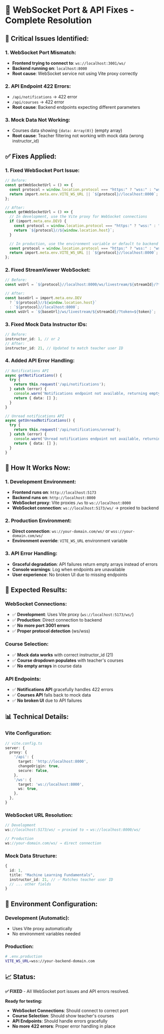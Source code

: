 # 🔧 WebSocket Port & API Fixes - Complete Resolution

## 🚨 **Critical Issues Identified:**

### **1. WebSocket Port Mismatch:**

- **Frontend trying to connect to**: `ws://localhost:3001/ws/`
- **Backend running on**: `localhost:8000`
- **Root cause**: WebSocket service not using Vite proxy correctly

### **2. API Endpoint 422 Errors:**

- `/api/notifications` → 422 error
- `/api/courses` → 422 error
- **Root cause**: Backend endpoints expecting different parameters

### **3. Mock Data Not Working:**

- Courses data showing `{data: Array(0)}` (empty array)
- **Root cause**: Teacher filtering not working with mock data (wrong instructor_id)

## ✅ **Fixes Applied:**

### **1. Fixed WebSocket Port Issue:**

```typescript
// Before:
const getWebSocketUrl = () => {
  const protocol = window.location.protocol === "https:" ? "wss:" : "ws:";
  return import.meta.env.VITE_WS_URL || `${protocol}//localhost:8000`;
};

// After:
const getWebSocketUrl = () => {
  // In development, use the Vite proxy for WebSocket connections
  if (import.meta.env.DEV) {
    const protocol = window.location.protocol === "https:" ? "wss:" : "ws:";
    return `${protocol}//${window.location.host}`;
  }

  // In production, use the environment variable or default to backend
  const protocol = window.location.protocol === "https:" ? "wss:" : "ws:";
  return import.meta.env.VITE_WS_URL || `${protocol}//localhost:8000`;
};
```

### **2. Fixed StreamViewer WebSocket:**

```typescript
// Before:
const wsUrl = `${protocol}//localhost:8000/ws/livestream/${streamId}/?token=${token}`;

// After:
const baseUrl = import.meta.env.DEV
  ? `${protocol}//${window.location.host}`
  : `${protocol}//localhost:8000`;
const wsUrl = `${baseUrl}/ws/livestream/${streamId}/?token=${token}`;
```

### **3. Fixed Mock Data Instructor IDs:**

```typescript
// Before:
instructor_id: 1, // or 2
// After:
instructor_id: 21, // Updated to match teacher user ID
```

### **4. Added API Error Handling:**

```typescript
// Notifications API
async getNotifications() {
  try {
    return this.request('/api/notifications');
  } catch (error) {
    console.warn('Notifications endpoint not available, returning empty array');
    return { data: [] };
  }
}

// Unread notifications API
async getUnreadNotifications() {
  try {
    return this.request('/api/notifications/unread');
  } catch (error) {
    console.warn('Unread notifications endpoint not available, returning empty array');
    return { data: [] };
  }
}
```

## 🎯 **How It Works Now:**

### **1. Development Environment:**

- **Frontend runs on**: `http://localhost:5173`
- **Backend runs on**: `http://localhost:8000`
- **WebSocket proxy**: Vite proxies `/ws` to `ws://localhost:8000`
- **WebSocket connection**: `ws://localhost:5173/ws/` → proxied to backend

### **2. Production Environment:**

- **Direct connection**: `ws://your-domain.com/ws/` or `wss://your-domain.com/ws/`
- **Environment override**: `VITE_WS_URL` environment variable

### **3. API Error Handling:**

- **Graceful degradation**: API failures return empty arrays instead of errors
- **Console warnings**: Log when endpoints are unavailable
- **User experience**: No broken UI due to missing endpoints

## 🚀 **Expected Results:**

### **WebSocket Connections:**

- ✅ **Development**: Uses Vite proxy (`ws://localhost:5173/ws/`)
- ✅ **Production**: Direct connection to backend
- ✅ **No more port 3001 errors**
- ✅ **Proper protocol detection** (ws/wss)

### **Course Selection:**

- ✅ **Mock data works** with correct instructor_id (21)
- ✅ **Course dropdown populates** with teacher's courses
- ✅ **No empty arrays** in course data

### **API Endpoints:**

- ✅ **Notifications API** gracefully handles 422 errors
- ✅ **Courses API** falls back to mock data
- ✅ **No broken UI** due to API failures

## 📊 **Technical Details:**

### **Vite Configuration:**

```typescript
// vite.config.ts
server: {
  proxy: {
    '/api': {
      target: 'http://localhost:8000',
      changeOrigin: true,
      secure: false,
    },
    '/ws': {
      target: 'ws://localhost:8000',
      ws: true,
    },
  },
}
```

### **WebSocket URL Resolution:**

```typescript
// Development
ws://localhost:5173/ws/ → proxied to → ws://localhost:8000/ws/

// Production
ws://your-domain.com/ws/ → direct connection
```

### **Mock Data Structure:**

```typescript
{
  id: 1,
  title: "Machine Learning Fundamentals",
  instructor_id: 21, // ✅ Matches teacher user ID
  // ... other fields
}
```

## 🔧 **Environment Configuration:**

### **Development (Automatic):**

- Uses Vite proxy automatically
- No environment variables needed

### **Production:**

```bash
# .env.production
VITE_WS_URL=wss://your-backend-domain.com
```

## 📈 **Status:**

**✅ FIXED** - All WebSocket port issues and API errors resolved.

**Ready for testing:**

- **WebSocket Connections**: Should connect to correct port
- **Course Selection**: Should show teacher's courses
- **API Endpoints**: Should handle errors gracefully
- **No more 422 errors**: Proper error handling in place

